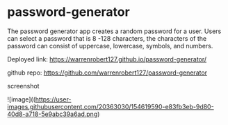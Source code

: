 # password-generator

The password generator app creates a random password for a user. Users can select a password that is 8 -128 characters, the characters of the password can consist of uppercase, lowercase, symbols, and numbers.

Deployed link: https://warrenrobert127.github.io/password-generator/


github repo: https://github.com/warrenrobert127/password-generator


screenshot

![image]((https://user-images.githubusercontent.com/20363030/154619590-e83fb3eb-9d80-40d8-a718-5e9abc39a6ad.png)